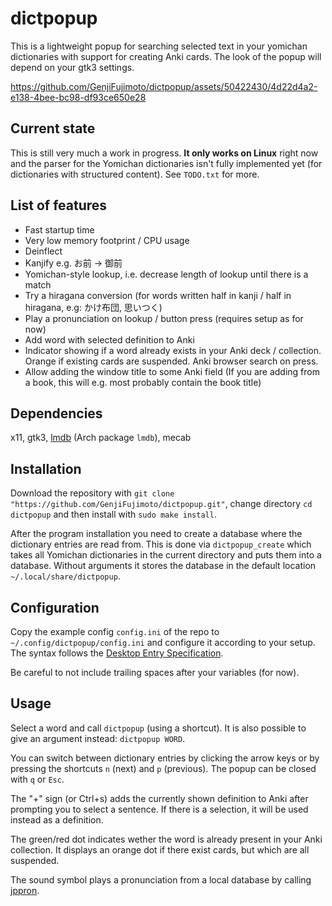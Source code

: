 # dictpopup

This is a lightweight popup for searching selected text in your yomichan dictionaries with support for creating Anki cards.
The look of the popup will depend on your gtk3 settings.

https://github.com/GenjiFujimoto/dictpopup/assets/50422430/4d22d4a2-e138-4bee-bc98-df93ce650e28

## Current state
This is still very much a work in progress.
**It only works on Linux** right now and the parser for the Yomichan dictionaries isn't fully implemented yet (for dictionaries with structured content).
See `TODO.txt` for more.

## List of features
 * Fast startup time
 * Very low memory footprint / CPU usage
 * Deinflect
 * Kanjify e.g. お前 -> 御前
 * Yomichan-style lookup, i.e. decrease length of lookup until there is a match
 * Try a hiragana conversion (for words written half in kanji / half in hiragana, e.g: かけ布団, 思いつく)
 * Play a pronunciation on lookup / button press (requires setup as for now)
 * Add word with selected definition to Anki
 * Indicator showing if a word already exists in your Anki deck / collection. Orange if existing cards are suspended. Anki browser search on press.
 * Allow adding the window title to some Anki field (If you are adding from a book, this will e.g. most probably contain the book title)

## Dependencies
x11, gtk3, [lmdb](https://www.symas.com/lmdb) (Arch package `lmdb`), mecab

## Installation
Download the repository with `git clone "https://github.com/GenjiFujimoto/dictpopup.git"`, change directory `cd dictpopup` and then install with `sudo make install`.

After the program installation you need to create a database where the dictionary entries are read from.
This is done via `dictpopup_create` which takes all Yomichan dictionaries in the current directory and puts them into a database.
Without arguments it stores the database in the default location `~/.local/share/dictpopup`.

## Configuration
Copy the example config `config.ini` of the repo to `~/.config/dictpopup/config.ini` and configure it according to your setup. 
The syntax follows the [Desktop Entry Specification](http://freedesktop.org/Standards/desktop-entry-spec).

Be careful to not include trailing spaces after your variables (for now).

## Usage
Select a word and call `dictpopup` (using a shortcut). It is also possible to give an argument instead: `dictpopup WORD`.

You can switch between dictionary entries by clicking the arrow keys or by pressing the shortcuts `n` (next) and `p` (previous).
The popup can be closed with `q` or `Esc`.

The "+" sign (or Ctrl+s) adds the currently shown definition to Anki after prompting you to select a sentence.
If there is a selection, it will be used instead as a definition.

The green/red dot indicates wether the word is already present in your Anki collection.
It displays an orange dot if there exist cards, but which are all suspended.

The sound symbol plays a pronunciation from a local database by calling [jppron](https://github.com/GenjiFujimoto/jppron).
